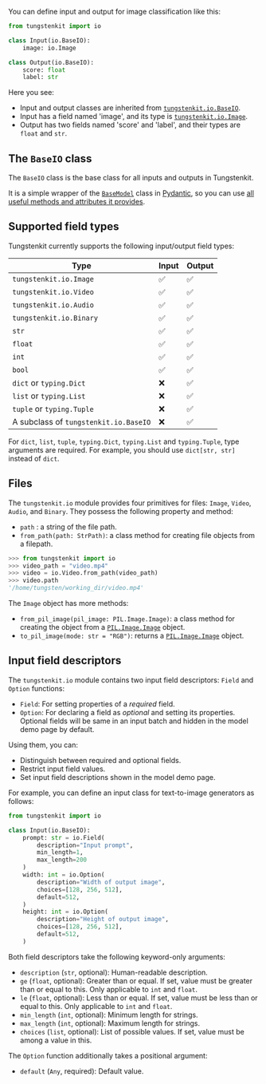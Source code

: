 You can define input and output for image classification like this:

```python
from tungstenkit import io

class Input(io.BaseIO):
    image: io.Image

class Output(io.BaseIO):
    score: float
    label: str
```

Here you see:

- Input and output classes are inherited from [``tungstenkit.io.BaseIO``](#the-baseio-class).
- Input has a field named 'image', and its type is [``tungstenkit.io.Image``](#files).
- Output has two fields named 'score' and 'label', and their types are ``float`` and ``str``.

## The ``BaseIO`` class
The ``BaseIO`` class is the base class for all inputs and outputs in Tungstenkit. 

It is a simple wrapper of the [``BaseModel``](https://docs.pydantic.dev/latest/usage/models/) class in [Pydantic](https://docs.pydantic.dev/latest/), so you can use [all useful methods and attributes it provides](https://docs.pydantic.dev/latest/usage/models/#model-properties).


## Supported field types
Tungstenkit currently supports the following input/output field types:

| Type                                       | Input   | Output  |
| ------------------------------------------ | ------- | ------- |
| ``tungstenkit.io.Image``                   |    ✅   |    ✅    |
| ``tungstenkit.io.Video``                   |    ✅   |    ✅    |
| ``tungstenkit.io.Audio``                   |    ✅   |    ✅    |
| ``tungstenkit.io.Binary``                  |    ✅   |    ✅    |
| ``str``                                    |    ✅   |    ✅    |
| ``float``                                  |    ✅   |    ✅    |
| ``int``                                    |    ✅   |    ✅    |
| ``bool``                                   |    ✅   |    ✅    |
| ``dict`` or ``typing.Dict``                |    ❌   |    ✅    |
| ``list`` or ``typing.List``                |    ❌   |    ✅    |
| ``tuple`` or ``typing.Tuple``              |    ❌   |    ✅    |
| A subclass of ``tungstenkit.io.BaseIO``    |    ❌   |    ✅    |

For ``dict``, ``list``, ``tuple``, ``typing.Dict``, ``typing.List`` and ``typing.Tuple``, type arguments are required. For example, you should use ``dict[str, str]`` instead of ``dict``.

## Files
The ``tungstenkit.io`` module provides four primitives for files: ``Image``, ``Video``, ``Audio``, and ``Binary``.
They possess the following property and method:

- ``path`` : a string of the file path.
- ``from_path(path: StrPath)``: a class method for creating file objects from a filepath.  
```python
>>> from tungstenkit import io
>>> video_path = "video.mp4"
>>> video = io.Video.from_path(video_path)
>>> video.path
'/home/tungsten/working_dir/video.mp4'
```

The ``Image`` object has more methods:

- ``from_pil_image(pil_image: PIL.Image.Image)``: a class method for creating the object from a [``PIL.Image.Image``](https://pillow.readthedocs.io/en/stable/reference/Image.html#the-image-class) object.
- ``to_pil_image(mode: str = "RGB")``: returns a [``PIL.Image.Image``](https://pillow.readthedocs.io/en/stable/reference/Image.html#the-image-class) object.


## Input field descriptors
The ``tungstenkit.io`` module contains two input field descriptors: ``Field`` and ``Option`` functions:

- ``Field``: For setting properties of a *required* field.
- ``Option``: For declaring a field as *optional* and setting its properties. Optional fields will be same in an input batch and hidden in the model demo page by default.

Using them, you can:

- Distinguish between required and optional fields.
- Restrict input field values.
- Set input field descriptions shown in the model demo page.

For example, you can define an input class for text-to-image generators as follows:
```python
from tungstenkit import io

class Input(io.BaseIO):
    prompt: str = io.Field(
        description="Input prompt", 
        min_length=1, 
        max_length=200
    )
    width: int = io.Option(
        description="Width of output image",
        choices=[128, 256, 512],
        default=512,
    )
    height: int = io.Option(
        description="Height of output image",
        choices=[128, 256, 512],
        default=512,
    )
```

Both field descriptors take the following keyword-only arguments:

- ``description`` (``str``, optional): Human-readable description.
- ``ge`` (``float``, optional): Greater than or equal. If set, value must be greater than or equal to this. Only applicable to ``int`` and ``float``.
- ``le`` (``float``, optional): Less than or equal. If set, value must be less than or equal to this. Only applicable to ``int`` and ``float``.
- ``min_length`` (``int``, optional): Minimum length for strings.
- ``max_length`` (``int``, optional): Maximum length for strings.
- ``choices`` (``list``, optional): List of possible values. If set, value must be among a value in this.

The ``Option`` function additionally takes a positional argument:

- ``default`` (``Any``, required): Default value.
